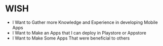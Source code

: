 # WISH
- I Want to Gather more Knowledge and Experience in developing Mobile Apps
- I Want to Make an Apps that I can deploy in Playstore or Appstore
- I Want to Make Some Apps That were beneficial to others